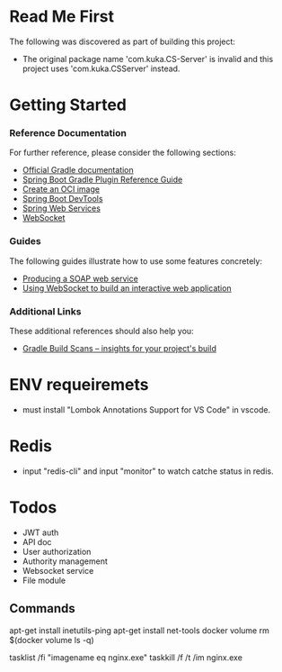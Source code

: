 # Read Me First
The following was discovered as part of building this project:

* The original package name 'com.kuka.CS-Server' is invalid and this project uses 'com.kuka.CSServer' instead.

# Getting Started

### Reference Documentation
For further reference, please consider the following sections:

* [Official Gradle documentation](https://docs.gradle.org)
* [Spring Boot Gradle Plugin Reference Guide](https://docs.spring.io/spring-boot/docs/2.4.1/gradle-plugin/reference/html/)
* [Create an OCI image](https://docs.spring.io/spring-boot/docs/2.4.1/gradle-plugin/reference/html/#build-image)
* [Spring Boot DevTools](https://docs.spring.io/spring-boot/docs/2.4.1/reference/htmlsingle/#using-boot-devtools)
* [Spring Web Services](https://docs.spring.io/spring-boot/docs/2.4.1/reference/htmlsingle/#boot-features-webservices)
* [WebSocket](https://docs.spring.io/spring-boot/docs/2.4.1/reference/htmlsingle/#boot-features-websockets)

### Guides
The following guides illustrate how to use some features concretely:

* [Producing a SOAP web service](https://spring.io/guides/gs/producing-web-service/)
* [Using WebSocket to build an interactive web application](https://spring.io/guides/gs/messaging-stomp-websocket/)

### Additional Links
These additional references should also help you:

* [Gradle Build Scans – insights for your project's build](https://scans.gradle.com#gradle)

# ENV requeiremets
* must install "Lombok Annotations Support for VS Code" in vscode.

# Redis 
* input "redis-cli" and input "monitor" to watch catche status in redis.

# Todos
* JWT auth
* API doc
* User authorization
* Authority management
* Websocket service
* File module

## Commands
apt-get install inetutils-ping
apt-get install net-tools
docker volume rm $(docker volume ls -q)

tasklist /fi "imagename eq nginx.exe" 
taskkill /f /t /im nginx.exe